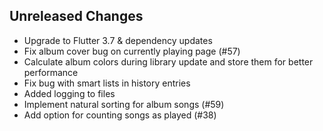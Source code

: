 ## Unreleased Changes

- Upgrade to Flutter 3.7 & dependency updates
- Fix album cover bug on currently playing page (#57)
- Calculate album colors during library update and store them for better performance
- Fix bug with smart lists in history entries
- Added logging to files
- Implement natural sorting for album songs (#59)
- Add option for counting songs as played (#38)
